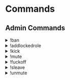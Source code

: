 # Commands

## Admin Commands
<details>
 <summary>!ban</summary>
 <ul>
  <li>Description: bans a user and sends him a message.</li>
  <li>Usage: !ban [@User] [Message]</li>
  </ul>
</details>
<details>
 <summary>!addlockedrole</summary>
 <ul>
 <li>Description: locks a role or multiple roles from join.</li>
 <li>Usage: !addlockedrole [rolename] or !addlockedrole [rolename] [rolename] and so on.</li>
 </ul>
  </details>
  <details>
 <summary>!kick</summary>
 <ul>
 <li>Description: kicks the user from the server and sends him a message.</li>
  <li>Usage: !kick [@User] [Message].</li>
  </ul>
  </details>
  <details>
 <summary>!mute</summary>
 <ul>
 <li>Description: mutes the user.</li>
  <li>Usage: !mute [@User].</li>
  </ul>
  </details>
  <details>
 <summary>!fuckoff</summary>
 <ul>
 <li>Description: Yeah. The Bot is out!</li>
 <li>Usage: !fuckoff</li>
 </ul>
  </details>
  <details>
 <summary>!sleave</summary>
 <ul>
 <li>Description: And the bot left the server.</li>
 <li>Usage: !sleave.</li>
 </ul>
  </details>
  <details>
  <summary>!unmute</summary>
  <ul>
  <li>Description: unmute the User.</li>
  <li>Usage: !unmute [@User].</li>
  </ul>
  </details>
  
  
  
